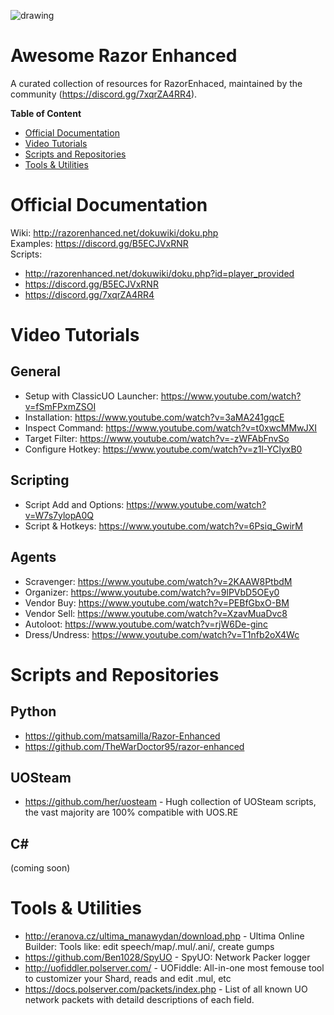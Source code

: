 ![drawing](https://github.com/RazorEnhanced/RazorEnhanced/raw/release/0.8/dokuwiki/media/razor-enhanced-splash.png)

# Awesome Razor Enhanced
A curated collection of resources for RazorEnhaced, maintained by the community (https://discord.gg/7xqrZA4RR4).    


**Table of Content**
- [Official Documentation](#official-documentation)    
- [Video Tutorials](#video-tutorials)    
- [Scripts and Repositories](#scripts-and-repositories)    
- [Tools & Utilities](#Tools-Utilities)    





# Official Documentation    

Wiki: http://razorenhanced.net/dokuwiki/doku.php    
Examples: https://discord.gg/B5ECJVxRNR    
Scripts:     
- http://razorenhanced.net/dokuwiki/doku.php?id=player_provided    
- https://discord.gg/B5ECJVxRNR    
- https://discord.gg/7xqrZA4RR4    


# Video Tutorials

## General
- Setup with ClassicUO Launcher: https://www.youtube.com/watch?v=fSmFPxmZSOI    
- Installation: https://www.youtube.com/watch?v=3aMA241gqcE    
- Inspect Command: https://www.youtube.com/watch?v=t0xwcMMwJXI    
- Target Filter: https://www.youtube.com/watch?v=-zWFAbFnvSo    
- Configure Hotkey: https://www.youtube.com/watch?v=z1l-YClyxB0    

## Scripting
- Script Add and Options: https://www.youtube.com/watch?v=W7s7ylopA0Q    
- Script & Hotkeys: https://www.youtube.com/watch?v=6Psiq_GwirM    

## Agents
- Scravenger: https://www.youtube.com/watch?v=2KAAW8PtbdM    
- Organizer: https://www.youtube.com/watch?v=9lPVbD5OEy0    
- Vendor Buy: https://www.youtube.com/watch?v=PEBfGbxO-BM    
- Vendor Sell: https://www.youtube.com/watch?v=XzavMuaDvc8     
- Autoloot:  https://www.youtube.com/watch?v=rjW6De-ginc    
- Dress/Undress: https://www.youtube.com/watch?v=T1nfb2oX4Wc    



# Scripts and Repositories

## Python
- https://github.com/matsamilla/Razor-Enhanced    
- https://github.com/TheWarDoctor95/razor-enhanced    

## UOSteam
- https://github.com/her/uosteam - Hugh collection of UOSteam scripts, the vast majority are 100% compatible with UOS.RE    

## C#

(coming soon)


# Tools & Utilities
- http://eranova.cz/ultima_manawydan/download.php - Ultima Online Builder: Tools like: edit speech/map/.mul/.ani/, create gumps    
- https://github.com/Ben1028/SpyUO - SpyUO: Network Packer logger    
- http://uofiddler.polserver.com/ - UOFiddle: All-in-one most femouse tool to customizer your Shard, reads and edit .mul, etc     
- https://docs.polserver.com/packets/index.php - List of all known UO network packets with detaild descriptions of each field.    


